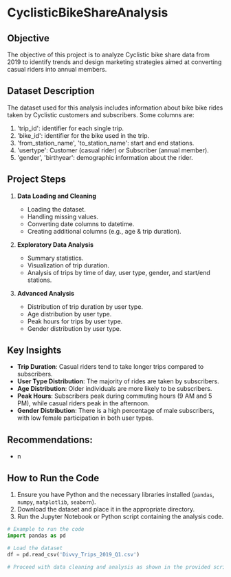 # CyclisticBikeShareAnalysis

## Objective
The objective of this project is to analyze Cyclistic bike share data from 2019 to identify trends and design marketing strategies aimed at converting casual riders into annual members.

## Dataset Description
The dataset used for this analysis includes information about bike bike rides taken by Cyclistic customers and subscribers. Some columns are:
1. 'trip_id': identifier for each single trip.
2. 'bike_id': identifier for the bike used in the trip.
3. 'from_station_name', 'to_station_name': start and end stations.
4. 'usertype': Customer (casual rider) or Subscriber (annual member).
5. 'gender', 'birthyear': demographic information about the rider.


## Project Steps

1. **Data Loading and Cleaning**
   - Loading the dataset.
   - Handling missing values.
   - Converting date columns to datetime.
   - Creating additional columns (e.g., age & trip duration).

2. **Exploratory Data Analysis**
   - Summary statistics.
   - Visualization of trip duration.
   - Analysis of trips by time of day, user type, gender, and start/end stations.

3. **Advanced Analysis**
   - Distribution of trip duration by user type.
   - Age distribution by user type.
   - Peak hours for trips by user type.
   - Gender distribution by user type.

## Key Insights

  - **Trip Duration**: Casual riders tend to take longer trips compared to subscribers.
  - **User Type Distribution**: The majority of rides are taken by subscribers.
  - **Age Distribution**: Older individuals are more likely to be subscribers.
  - **Peak Hours**: Subscribers peak during commuting hours (9 AM and 5 PM), while casual riders peak in the afternoon.
  - **Gender Distribution**: There is a high percentage of male subscribers, with low female participation in both user types.

## Recommendations:

  - n

## How to Run the Code

1. Ensure you have Python and the necessary libraries installed (`pandas`, `numpy`, `matplotlib`, `seaborn`).
2. Download the dataset and place it in the appropriate directory.
3. Run the Jupyter Notebook or Python script containing the analysis code.

```python
# Example to run the code
import pandas as pd

# Load the dataset
df = pd.read_csv('Divvy_Trips_2019_Q1.csv')

# Proceed with data cleaning and analysis as shown in the provided script
